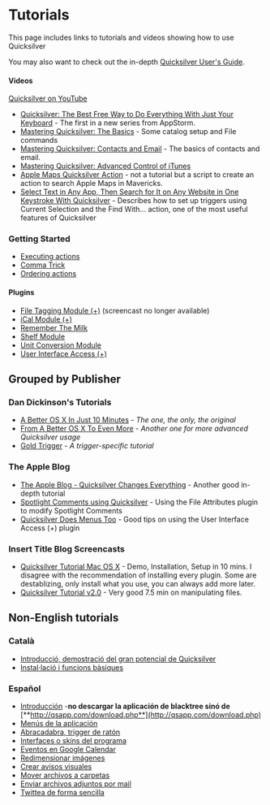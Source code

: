 # Tutorials

This page includes links to tutorials and videos showing how to use Quicksilver

You may also want to check out the in-depth [Quicksilver User's Guide](Quicksilver\_User's\_Guide/).



#### Videos

[Quicksilver on YouTube](https://www.youtube.com/channel/UCncG9qMNHNkWcxi5ONKksHA)

* [Quicksilver: The Best Free Way to Do Everything With Just Your Keyboard](http://mac.appstorm.net/reviews/productivity-review/quicksilver-the-best-free-way-to-do-everything-with-just-your-keyboard/) - The first in a new series from AppStorm.
* [Mastering Quicksilver: The Basics](http://mac.appstorm.net/how-to/productivity-how-to/mastering-quicksilver-the-basics/) - Some catalog setup and File commands
* [Mastering Quicksilver: Contacts and Email](http://mac.appstorm.net/how-to/productivity-how-to/mastering-quicksilver-contacts-and-email/) - The basics of contacts and email.
* [Mastering Quicksilver: Advanced Control of iTunes](http://mac.appstorm.net/how-to/music/mastering-quicksilver-advanced-control-of-itunes/)
* [Apple Maps Quicksilver Action](https://n8henrie.com/2013/12/apple-maps-quicksilver-action/) - not a tutorial but a script to create an action to search Apple Maps in Mavericks.
* [Select Text in Any App, Then Search for It on Any Website in One Keystroke With Quicksilver](https://www.moncefbelyamani.com/search-for-selected-text-on-any-website-with-quicksilver/) - Describes how to set up triggers using Current Selection and the Find With... action, one of the most useful features of Quicksilver

### Getting Started

* [Executing actions](Executing\_actions/)
* [Comma Trick](Comma\_Trick/)
* [Ordering actions](Ordering\_actions/)

#### Plugins

* [File Tagging Module (+)](http://gigaom.com/apple/the-metadata-screencast-part-three/) (screencast no longer available)
* [iCal Module (+)](http://www.tuaw.com/2006/09/23/how-to-add-a-new-ical-event-from-quicksilver/)
* [Remember The Milk](Remember\_The\_Milk/)
* [Shelf Module](Shelf\_Module/)
* [Unit Conversion Module](Unit\_Conversion\_Module/)
* [User Interface Access (+)](http://gigaom.com/apple/quicksilver-does-menus-too/)



## Grouped by Publisher

### Dan Dickinson's Tutorials

* [A Better OS X In Just 10 Minutes](https://vjarmy.com/archives/2004/03/quicksilver\_a\_b.php) - _The one, the only, the original_
* [From A Better OS X To Even More](https://vjarmy.com/archives/2005/02/quicksilver\_fro.php) - _Another one for more advanced Quicksilver usage_
* [Gold Trigger](https://vjarmy.com/archives/2006/01/quicksilver\_gold\_trigger.php) - _A trigger-specific tutorial_

### The Apple Blog

* [The Apple Blog - Quicksilver Changes Everything](http://gigaom.com/apple/quicksilver-changes-everything/) - Another good in-depth tutorial
* [Spotlight Comments using Quicksilver](http://gigaom.com/apple/spotlight-comments-using-quicksilver/) - Using the File Attributes plugin to modify Spotlight Comments
* [Quicksilver Does Menus Too](http://gigaom.com/apple/quicksilver-does-menus-too/) - Good tips on using the User Interface Access (+) plugin

### Insert Title Blog Screencasts

* [Quicksilver Tutorial Mac OS X](http://www.youtube.com/watch?v=EBvFUhTqKK4) - Demo, Installation, Setup in 10 mins. I disagree with the recommendation of installing every plugin. Some are destablizing, only install what you use, you can always add more later.
* [Quicksilver Tutorial v2.0](http://www.youtube.com/watch?v=EydTYOeqIrk\&mode=related\&search=) - Very good 7.5 min on manipulating files.

## Non-English tutorials

### Català

* [Introducció, demostració del gran potencial de Quicksilver](http://apple.bloks.cat/programari/tutorial-quicksilver-introduccio/)
* [Instal·lació i funcions bàsiques](http://apple.bloks.cat/programari/tutorial-quicksilver-instal%C2%B7lacio-i-funcions-basiques/)

### Español

* [Introducción](http://www.youtube.com/watch?gl=ES\&hl=es\&v=xtPGEgIhjdo) -**no descargar la aplicación de blacktree sinó de** [**http://qsapp.com/download.php**](http://qsapp.com/download.php)
* [Menús de la aplicación](http://www.youtube.com/watch?gl=ES\&hl=es\&v=ghVvYUjCW-M)
* [Abracadabra, trigger de ratón](http://www.youtube.com/watch?v=0tKOQDNsFxE)
* [Interfaces o skins del programa](http://www.facilware.com/screencast/quicksilver/qscap4.mov)
* [Eventos en Google Calendar](http://www.youtube.com/watch?v=rk1Y1Q3q\_9o)
* [Redimensionar imágenes](http://www.youtube.com/watch?v=3JGOPC9Ad4I)
* [Crear avisos visuales](http://www.youtube.com/watch?v=x15rzIRJew0)
* [Mover archivos a carpetas](http://www.youtube.com/watch?v=O2AgPeF\_Q4s)
* [Enviar archivos adjuntos por mail](http://www.youtube.com/watch?v=qgih8qTHZD4)
* [Twittea de forma sencilla](http://www.youtube.com/watch?v=WHzjBn1zNDc)
